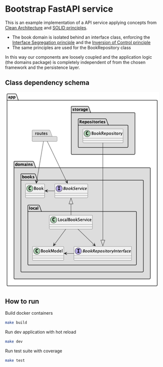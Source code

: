 # Bootstrap FastAPI service

This is an example implementation of a API service applying
concepts from [Clean Architecture](https://blog.cleancoder.com/uncle-bob/2012/08/13/the-clean-architecture.html)
and [SOLID principles](https://en.wikipedia.org/wiki/SOLID).

* The book domain is isolated behind an interface class, enforcing the [Interface Segregation principle](https://en.wikipedia.org/wiki/Interface_segregation_principle) 
  and the [Inversion of Control principle](https://en.wikipedia.org/wiki/Inversion_of_control)
* The same principles are used for the BookRepository class

In this way our components are loosely coupled and the application logic
(the domains package) is completely independent of from the chosen framework
and the persistence layer.

## Class dependency schema

![](architecture.png)

## How to run

Build docker containers

```bash
make build
```

Run dev application with hot reload

```bash
make dev
```

Run test suite with coverage

```bash
make test
```
